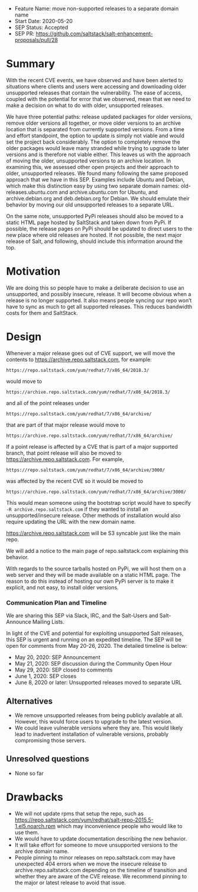 - Feature Name: move non-supported releases to a separate domain name
- Start Date: 2020-05-20
- SEP Status: Accepted
- SEP PR: https://github.com/saltstack/salt-enhancement-proposals/pull/28

# Summary
[summary]: #summary
With the recent CVE events, we have observed and have been alerted to
situations where clients and users were accessing and downloading older
unsupported releases that contain the vulnerability. The ease of access,
coupled with the potential for error that we observed, mean that we need to
make a decision on what to do with older, unsupported releases.

We have three potential paths: release updated packages for older versions,
remove older versions all together, or move older versions to an archive
location that is separated from currently supported versions. From a time and
effort standpoint, the option to update is simply not viable and would set the
project back considerably. The option to completely remove the older packages
would leave many stranded while trying to upgrade to later versions and is
therefore not viable either. This leaves us with the approach of moving the
older, unsupported versions to an archive location. In examining this, we
assessed other open projects and their approach to older, unsupported releases.
We found many following the same proposed approach that we have in this SEP.
Examples include Ubuntu and Debian, which make this distinction easy by using
two separate domain names: old-releases.ubuntu.com and archive.ubuntu.com for
Ubuntu, and archive.debian.org and deb.debian.org for Debian. We should emulate
their behavior by moving our old unsupported releases to a separate URL.

On the same note, unsupported PyPi releases should also be moved to a static
HTML page hosted by SaltStack and taken down from PyPi. If possible, the
release pages on PyPi should be updated to direct users to the new place where
old releases are hosted. If not possible, the next major release of Salt, and
following, should include this information around the top.

# Motivation
[motivation]: #motivation
We are doing this so people have to make a deliberate decision to use an
unsupported, and possibly insecure, release. It will become obvious when a
release is no longer supported. It also means people syncing our repo won’t
have to sync as much to get all supported releases. This reduces bandwidth
costs for them and SaltStack.

# Design
[design]: #detailed-design
Whenever a major release goes out of CVE support, we will move the contents to
https://archive.repo.saltstack.com, for example:

```
https://repo.saltstack.com/yum/redhat/7/x86_64/2018.3/
```
would move to

```
https://archive.repo.saltstack.com/yum/redhat/7/x86_64/2018.3/
```
and all of the point releases under

```
https://repo.saltstack.com/yum/redhat/7/x86_64/archive/
```
that are part of that major release would move to

```
https://archive.repo.saltstack.com/yum/redhat/7/x86_64/archive/
```

If a point release is affected by a CVE that is part of a major supported
branch, that point release will also be moved to
https://archive.repo.saltstack.com. For example,

```
https://repo.saltstack.com/yum/redhat/7/x86_64/archive/3000/
```
was affected by the recent CVE so it would be moved to

```
https://archive.repo.saltstack.com/yum/redhat/7/x86_64/archive/3000/
```

This would mean someone using the bootstrap script would have to specify `-R
archive.repo.saltstack.com` if they wanted to install an unsupported/insecure
release.  Other methods of installation would also require updating the URL
with the new domain name.

https://archive.repo.saltstack.com will be S3 syncable just like the main repo.

We will add a notice to the main page of repo.saltstack.com explaining this
behavior.

With regards to the source tarballs hosted on PyPi, we will host them on a web
server and they will be made available on a static HTML page. The reason to do
this instead of hosting our own PyPi server is to make it explicit, and not
easy, to install older versions.

### Communication Plan and Timeline
We are sharing this SEP via Slack, IRC, and the Salt-Users and Salt-Announce
Mailing Lists.

In light of the CVE and potential for exploiting unsupported Salt releases,
this SEP is urgent and running on an expedited timeline. The SEP will be open
for comments from May 20-26, 2020. The detailed timeline is below:
- May 20, 2020: SEP Announcement
- May 21, 2020: SEP discussion during the Community Open Hour
- May 29, 2020: SEP closed to comments
- June 1, 2020: SEP closes
- June 8, 2020 or later: Unsupported releases moved to separate URL

## Alternatives
[alternatives]: #alternatives
- We remove unsupported releases from being publicly available at all. However,
  this would force users to upgrade to the latest version.
- We could leave vulnerable versions where they are. This would likely lead to
  inadvertent installation of vulnerable versions, probably compromising those
  servers.

## Unresolved questions
[unresolved]: #unsresolved-questions
- None so far

# Drawbacks
[drawbacks]: #drawbacks
- We will not update rpms that setup the repo, such as
  https://repo.saltstack.com/yum/redhat/salt-repo-2015.5-1.el5.noarch.rpm which
  may inconvenience people who would like to use them.
- We would have to update documentation describing the new behavior.
- It will take effort for someone to move unsupported versions to the archive
  domain name.
- People pinning to minor releases on repo.saltstack.com may have unexpected
  404 errors when we move the insecure release to archive.repo.saltstack.com
  depending on the timeline of transition and whether they are aware of the CVE
  release.  We recommend pinning to the major or latest release to avoid that
  issue.
